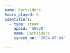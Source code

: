 ```yaml
---
name: Darksiders
hours_played: 0
identifiers:
  - type: steam
    appid: '50620'
    name: Darksiders
    synced_on: '2024-07-04'

---
```

